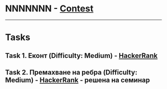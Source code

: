 # NNNNNNN - [Contest](<https://www.hackerrank.com/contests/test6sda-renfuvidbviw/challenges>)

---

# Tasks

## Task 1. Еконт (Difficulty: Medium) - [HackerRank](<https://www.hackerrank.com/contests/test6sda-renfuvidbviw/challenges/challenge-2326>)

## Task 2. Премахване на ребра (Difficulty: Medium) - [HackerRank](<https://www.hackerrank.com/contests/test6sda-renfuvidbviw/challenges/challenge-1761>) - решена на семинар
